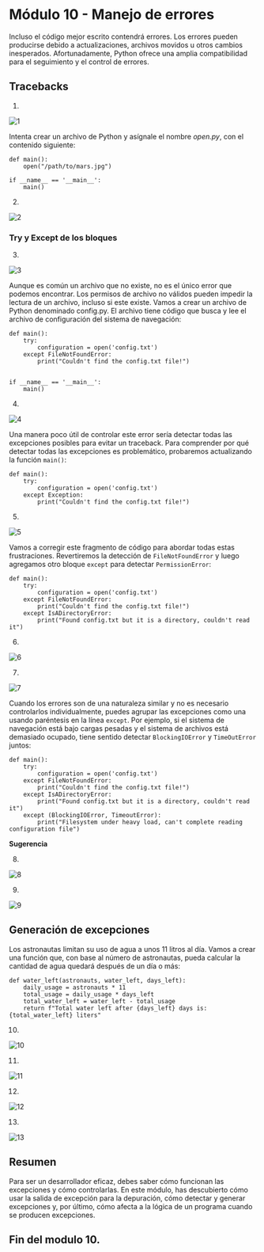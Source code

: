 # Módulo 10 - Manejo de errores

Incluso el código mejor escrito contendrá errores. Los errores pueden producirse debido a actualizaciones, archivos movidos u otros cambios inesperados. Afortunadamente, Python ofrece una amplia compatibilidad para el seguimiento y el control de errores.


## Tracebacks

1.
![1](https://user-images.githubusercontent.com/99307349/154656992-69fac2b5-03ae-4ca9-bdf5-3868cdb2e612.JPG)


Intenta crear un archivo de Python y asígnale el nombre *open.py*, con el contenido siguiente:

```
def main():
    open("/path/to/mars.jpg")

if __name__ == '__main__':
    main()
```
 2.
 ![2](https://user-images.githubusercontent.com/99307349/154657500-37cd93d6-78c1-419e-b996-25a8e9597ebb.JPG)

### Try y Except de los bloques

3.
![3](https://user-images.githubusercontent.com/99307349/154658006-b3c8be55-a1d2-4557-b906-8b6c22858d1d.JPG)


Aunque es común un archivo que no existe, no es el único error que podemos encontrar. Los permisos de archivo no válidos pueden impedir la lectura de un archivo, incluso si este existe. Vamos a crear un archivo de Python denominado config.py. El archivo tiene código que busca y lee el archivo de configuración del sistema de navegación:

```
def main():
    try:
        configuration = open('config.txt')
    except FileNotFoundError:
        print("Couldn't find the config.txt file!")


if __name__ == '__main__':
    main()
```

4.
![4](https://user-images.githubusercontent.com/99307349/154658326-1bfc1d5f-aec6-485b-b54e-be1b4c12002e.JPG)


Una manera poco útil de controlar este error sería detectar todas las excepciones posibles para evitar un traceback. Para comprender por qué detectar todas las excepciones es problemático, probaremos actualizando la función `main()`:
```
def main():
    try:
        configuration = open('config.txt')
    except Exception:
        print("Couldn't find the config.txt file!")
```

5.
![5](https://user-images.githubusercontent.com/99307349/154658450-3ec0e580-a93e-47b1-900f-7f31b3c34924.JPG)


Vamos a corregir este fragmento de código para abordar todas estas frustraciones. Revertiremos la detección de `FileNotFoundError` y luego agregamos otro bloque `except` para detectar `PermissionError`:

```
def main():
    try:
        configuration = open('config.txt')
    except FileNotFoundError:
        print("Couldn't find the config.txt file!")
    except IsADirectoryError:
        print("Found config.txt but it is a directory, couldn't read it")
```

6.
![6](https://user-images.githubusercontent.com/99307349/154658797-24f38aa6-2a84-46af-8924-c85af735b63a.JPG)


7.
![7](https://user-images.githubusercontent.com/99307349/154658828-ecf444dc-44ac-4a64-a99d-afd4f0af7fe7.JPG)


Cuando los errores son de una naturaleza similar y no es necesario controlarlos individualmente, puedes agrupar las excepciones como una usando paréntesis en la línea `except`. Por ejemplo, si el sistema de navegación está bajo cargas pesadas y el sistema de archivos está demasiado ocupado, tiene sentido detectar `BlockingIOError` y `TimeOutError` juntos:

```
def main():
    try:
        configuration = open('config.txt')
    except FileNotFoundError:
        print("Couldn't find the config.txt file!")
    except IsADirectoryError:
        print("Found config.txt but it is a directory, couldn't read it")
    except (BlockingIOError, TimeoutError):
        print("Filesystem under heavy load, can't complete reading configuration file")
```
**Sugerencia**

8.
![8](https://user-images.githubusercontent.com/99307349/154659286-f4d749d1-6795-4b0f-9d1f-9f77436e0967.JPG)


9.
![9](https://user-images.githubusercontent.com/99307349/154659299-fe6ad015-8bb4-44c8-99fc-59dcd5f414e3.JPG)


## Generación de excepciones
Los astronautas limitan su uso de agua a unos 11 litros al día. Vamos a crear una función que, con base al número de astronautas, pueda calcular la cantidad de agua quedará después de un día o más:

```
def water_left(astronauts, water_left, days_left):
    daily_usage = astronauts * 11
    total_usage = daily_usage * days_left
    total_water_left = water_left - total_usage
    return f"Total water left after {days_left} days is: {total_water_left} liters"
```

10.
![10](https://user-images.githubusercontent.com/99307349/154659631-ce815439-9e1c-4621-8ed2-c1d0414b3332.JPG)


11.
![11](https://user-images.githubusercontent.com/99307349/154659836-7b009875-19c5-4df8-973b-340abb85d04e.JPG)


12.
![12](https://user-images.githubusercontent.com/99307349/154660220-5adab52a-0190-40db-99a2-f006764c76c8.JPG)


13.
![13](https://user-images.githubusercontent.com/99307349/154660460-3112554d-c944-46eb-b959-74ad74998bd0.JPG)


## Resumen
Para ser un desarrollador eficaz, debes saber cómo funcionan las excepciones y cómo controlarlas. En este módulo, has descubierto cómo usar la salida de excepción para la depuración, cómo detectar y generar excepciones y, por último, cómo afecta a la lógica de un programa cuando se producen excepciones.


## Fin del modulo 10.

